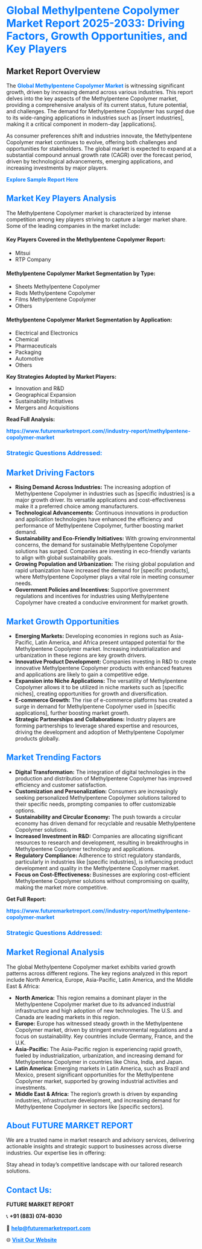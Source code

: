 <h1 style="color: #007BFF;">Global Methylpentene Copolymer Market Report 2025-2033: Driving Factors, Growth Opportunities, and Key Players</h1>

<section id="overview">
<h2>Market Report Overview</h2>
<p>The <a href="https://www.futuremarketreport.com//industry-report/methylpentene-copolymer-market" style="color: #007BFF; text-decoration: none;"><strong>Global Methylpentene Copolymer Market</strong></a> is witnessing significant growth, driven by increasing demand across various industries. This report delves into the key aspects of the Methylpentene Copolymer market, providing a comprehensive analysis of its current status, future potential, and challenges. The demand for Methylpentene Copolymer has surged due to its wide-ranging applications in industries such as [insert industries], making it a critical component in modern-day [applications].</p>
<p>As consumer preferences shift and industries innovate, the Methylpentene Copolymer market continues to evolve, offering both challenges and opportunities for stakeholders. The global market is expected to expand at a substantial compound annual growth rate (CAGR) over the forecast period, driven by technological advancements, emerging applications, and increasing investments by major players.</p>
</section>

<section id="overview">
<p><a href="https://www.futuremarketreport.com//request-sample/reportId=49731" style="color: #007BFF; text-decoration: none;"><strong>Explore Sample Report Here</strong></a></p>
</section>

<section id="key-players">
<h2 style="color: #007BFF;">Market Key Players Analysis</h2>
<p>The Methylpentene Copolymer market is characterized by intense competition among key players striving to capture a larger market share. Some of the leading companies in the market include:</p>
<h4>Key Players Covered in the Methylpentene Copolymer Report:</h4>
<ul><li>Mitsui</li><li>RTP Company</li></ul>
<h4>Methylpentene Copolymer Market Segmentation by Type:</h4>
<ul><li>Sheets Methylpentene Copolymer</li><li>Rods Methylpentene Copolymer</li><li>Films Methylpentene Copolymer</li><li>Others</li></ul>

<h4>Methylpentene Copolymer Market Segmentation by Application:</h4>
<ul><li>Electrical and Electronics</li><li>Chemical</li><li>Pharmaceuticals</li><li>Packaging</li><li>Automotive</li><li>Others</li></ul>
<p><strong>Key Strategies Adopted by Market Players:</strong></p>
<ul>
<li>Innovation and R&D</li>
<li>Geographical Expansion</li>
<li>Sustainability Initiatives</li>
<li>Mergers and Acquisitions</li>
</ul>
</section>

<section>
<p><strong>Read Full Analysis: </strong></p><a href="https://www.futuremarketreport.com//industry-report/methylpentene-copolymer-market" style="color: #007BFF; text-decoration: none;"><strong>https://www.futuremarketreport.com//industry-report/methylpentene-copolymer-market</strong></a>
<h3 style="color: #007BFF;">Strategic Questions Addressed:</h3>
</section>

<section id="driving-factors">
<h2 style="color: #007BFF;">Market Driving Factors</h2>
<ul>
<li><strong>Rising Demand Across Industries:</strong> The increasing adoption of Methylpentene Copolymer in industries such as [specific industries] is a major growth driver. Its versatile applications and cost-effectiveness make it a preferred choice among manufacturers.</li>
<li><strong>Technological Advancements:</strong> Continuous innovations in production and application technologies have enhanced the efficiency and performance of Methylpentene Copolymer, further boosting market demand.</li>
<li><strong>Sustainability and Eco-Friendly Initiatives:</strong> With growing environmental concerns, the demand for sustainable Methylpentene Copolymer solutions has surged. Companies are investing in eco-friendly variants to align with global sustainability goals.</li>
<li><strong>Growing Population and Urbanization:</strong> The rising global population and rapid urbanization have increased the demand for [specific products], where Methylpentene Copolymer plays a vital role in meeting consumer needs.</li>
<li><strong>Government Policies and Incentives:</strong> Supportive government regulations and incentives for industries using Methylpentene Copolymer have created a conducive environment for market growth.</li>
</ul>
</section>

<section id="growth-opportunities">
<h2 style="color: #007BFF;">Market Growth Opportunities</h2>
<ul>
<li><strong>Emerging Markets:</strong> Developing economies in regions such as Asia-Pacific, Latin America, and Africa present untapped potential for the Methylpentene Copolymer market. Increasing industrialization and urbanization in these regions are key growth drivers.</li>
<li><strong>Innovative Product Development:</strong> Companies investing in R&D to create innovative Methylpentene Copolymer products with enhanced features and applications are likely to gain a competitive edge.</li>
<li><strong>Expansion into Niche Applications:</strong> The versatility of Methylpentene Copolymer allows it to be utilized in niche markets such as [specific niches], creating opportunities for growth and diversification.</li>
<li><strong>E-commerce Growth:</strong> The rise of e-commerce platforms has created a surge in demand for Methylpentene Copolymer used in [specific applications], further boosting market growth.</li>
<li><strong>Strategic Partnerships and Collaborations:</strong> Industry players are forming partnerships to leverage shared expertise and resources, driving the development and adoption of Methylpentene Copolymer products globally.</li>
</ul>
</section>

<section id="trending-factors">
<h2 style="color: #007BFF;">Market Trending Factors</h2>
<ul>
<li><strong>Digital Transformation:</strong> The integration of digital technologies in the production and distribution of Methylpentene Copolymer has improved efficiency and customer satisfaction.</li>
<li><strong>Customization and Personalization:</strong> Consumers are increasingly seeking personalized Methylpentene Copolymer solutions tailored to their specific needs, prompting companies to offer customizable options.</li>
<li><strong>Sustainability and Circular Economy:</strong> The push towards a circular economy has driven demand for recyclable and reusable Methylpentene Copolymer solutions.</li>
<li><strong>Increased Investment in R&D:</strong> Companies are allocating significant resources to research and development, resulting in breakthroughs in Methylpentene Copolymer technology and applications.</li>
<li><strong>Regulatory Compliance:</strong> Adherence to strict regulatory standards, particularly in industries like [specific industries], is influencing product development and quality in the Methylpentene Copolymer market.</li>
<li><strong>Focus on Cost-Effectiveness:</strong> Businesses are exploring cost-efficient Methylpentene Copolymer solutions without compromising on quality, making the market more competitive.</li>
</ul>
</section>

<section>
<p><strong>Get Full Report: </strong></p><a href="https://www.futuremarketreport.com//industry-report/methylpentene-copolymer-market" style="color: #007BFF; text-decoration: none;"><strong>https://www.futuremarketreport.com//industry-report/methylpentene-copolymer-market</strong></a>
<h3 style="color: #007BFF;">Strategic Questions Addressed:</h3>
</section>


<section id="regional-analysis">
<h2 style="color: #007BFF;">Market Regional Analysis</h2>
<p>The global Methylpentene Copolymer market exhibits varied growth patterns across different regions. The key regions analyzed in this report include North America, Europe, Asia-Pacific, Latin America, and the Middle East & Africa:</p>
<ul>
<li><strong>North America:</strong> This region remains a dominant player in the Methylpentene Copolymer market due to its advanced industrial infrastructure and high adoption of new technologies. The U.S. and Canada are leading markets in this region.</li>
<li><strong>Europe:</strong> Europe has witnessed steady growth in the Methylpentene Copolymer market, driven by stringent environmental regulations and a focus on sustainability. Key countries include Germany, France, and the U.K.</li>
<li><strong>Asia-Pacific:</strong> The Asia-Pacific region is experiencing rapid growth, fueled by industrialization, urbanization, and increasing demand for Methylpentene Copolymer in countries like China, India, and Japan.</li>
<li><strong>Latin America:</strong> Emerging markets in Latin America, such as Brazil and Mexico, present significant opportunities for the Methylpentene Copolymer market, supported by growing industrial activities and investments.</li>
<li><strong>Middle East & Africa:</strong> The region’s growth is driven by expanding industries, infrastructure development, and increasing demand for Methylpentene Copolymer in sectors like [specific sectors].</li>
</ul>
</section>

<footer>
<h2 style="color: #007BFF;">About FUTURE MARKET REPORT</h2>
<p>We are a trusted name in market research and advisory services, delivering actionable insights and strategic support to businesses across diverse industries. Our expertise lies in offering:</p>

<p>Stay ahead in today’s competitive landscape with our tailored research solutions.</p>

<h2 style="color: #007BFF;">Contact Us:</h2>
<p><strong>FUTURE MARKET REPORT</strong></p>
<p>📞 <strong>+91 (883) 074-8030</strong></p>
<p>📧 <strong><a href="mailto:help@futuremarketreport.com" style="color: #007BFF;">help@futuremarketreport.com</a></strong></p>
<p>🌐 <strong><a href="https://www.futuremarketreport.com/" style="color: #007BFF;">Visit Our Website</a></strong></p>
</footer>